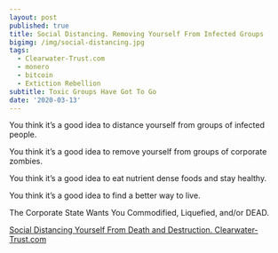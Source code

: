 ```yaml
---
layout: post
published: true
title: Social Distancing. Removing Yourself From Infected Groups
bigimg: /img/social-distancing.jpg
tags:
  - Clearwater-Trust.com
  - monero
  - bitcoin
  - Extiction Rebellion
subtitle: Toxic Groups Have Got To Go
date: '2020-03-13'
---
```

You think it’s a good idea to distance yourself from groups of infected people.

You think it’s a good idea to remove yourself from groups of corporate zombies.

You think it’s a good idea to eat nutrient dense foods and stay healthy.

You think it’s a good idea to find a better way to live.

The Corporate State Wants You Commodified, Liquefied, and/or DEAD.

[Social Distancing Yourself From Death and Destruction. Clearwater-Trust.com](https://clearwater-trust.com)

